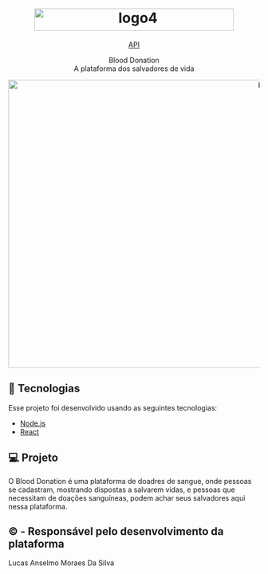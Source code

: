 <h1 align="center">
  <a data-flickr-embed="true" href="https://www.flickr.com/photos/190690980@N06/50891561367/in/dateposted-public/" title="logo4"><img src="https://live.staticflickr.com/65535/50891561367_30b947aed2_w.jpg" width="400" height="45" alt="logo4"></a>
</h1>

<p align="center">
  <a href="https://github.com/LucasAnselmoSilva12345/blood_donation_API.git">API</a>
</p>

<p align="center">
  Blood Donation<br/>
  A plataforma dos salvadores de vida
</p>

<p align="center">
  <a data-flickr-embed="true" href="https://www.flickr.com/photos/190690980@N06/50891431316/in/dateposted-public/" title="blood"><img src="https://live.staticflickr.com/65535/50891431316_fbf81bcfa4_b.jpg" width="1024" height="578" alt="blood"></a>
</p>

## 🚀 Tecnologias

Esse projeto foi desenvolvido usando as seguintes tecnologias:

- [Node.js](https://nodejs.org/en/)
- [React](https://reactjs.org)

## 💻 Projeto

O Blood Donation é uma plataforma de doadres de sangue, onde pessoas se cadastram, mostrando dispostas a salvarem vidas, e pessoas que necessitam de doações sanguíneas, podem achar seus salvadores aqui nessa plataforma.

## © - Responsável pelo desenvolvimento da plataforma

Lucas Anselmo Moraes Da Silva
